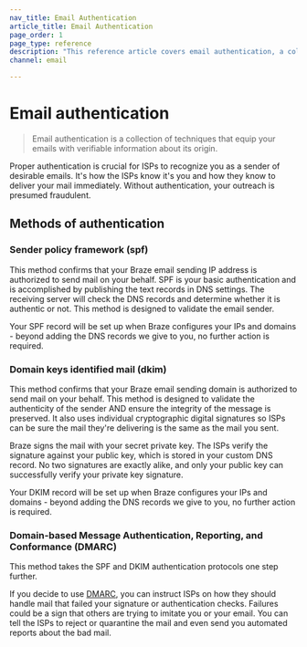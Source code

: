 ```yaml
---
nav_title: Email Authentication
article_title: Email Authentication
page_order: 1
page_type: reference
description: "This reference article covers email authentication, a collection of techniques aimed at equipping your email with verifiable information about its origin."
channel: email

---
```


# Email authentication

> Email authentication is a collection of techniques that equip your emails with verifiable information about its origin.

Proper authentication is crucial for ISPs to recognize you as a sender of desirable emails. It's how the ISPs know it's you and how they know to deliver your mail immediately. Without authentication, your outreach is presumed fraudulent.

## Methods of authentication

### Sender policy framework (spf)

This method confirms that your Braze email sending IP address is authorized to send mail on your behalf. SPF is your basic authentication and is accomplished by publishing the text records in DNS settings. The receiving server will check the DNS records and determine whether it is authentic or not. This method is designed to validate the email sender.

Your SPF record will be set up when Braze configures your IPs and domains - beyond adding the DNS records we give to you, no further action is required.

### Domain keys identified mail (dkim)

This method confirms that your Braze email sending domain is authorized to send mail on your behalf. This method is designed to validate the authenticity of the sender AND ensure the integrity of the message is preserved. It also uses individual cryptographic digital signatures so ISPs can be sure the mail they're delivering is the same as the mail you sent.

Braze signs the mail with your secret private key. The ISPs verify the signature against your public key, which is stored in your custom DNS record. No two signatures are exactly alike, and only your public key can successfully verify your private key signature.

Your DKIM record will be set up when Braze configures your IPs and domains - beyond adding the DNS records we give to you, no further action is required.

### Domain-based Message Authentication, Reporting, and Conformance (DMARC)

This method takes the SPF and DKIM authentication protocols one step further.

If you decide to use [DMARC](https://dmarc.org/), you can instruct ISPs on how they should handle mail that failed your signature or authentication checks. Failures could be a sign that others are trying to imitate you or your email. You can tell the ISPs to reject or quarantine the mail and even send you automated reports about the bad mail.
